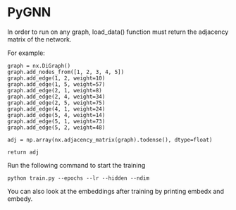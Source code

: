 # PyGNN



In order to run on any graph, load_data() function must return the adjacency matrix of the network.

For example:

```
graph = nx.DiGraph()
graph.add_nodes_from([1, 2, 3, 4, 5])
graph.add_edge(1, 2, weight=10)
graph.add_edge(1, 5, weight=57)
graph.add_edge(2, 1, weight=8)
graph.add_edge(2, 4, weight=34)
graph.add_edge(2, 5, weight=75)
graph.add_edge(4, 1, weight=24)
graph.add_edge(5, 4, weight=14)
graph.add_edge(5, 1, weight=73)
graph.add_edge(5, 2, weight=48)

adj = np.array(nx.adjacency_matrix(graph).todense(), dtype=float)

return adj
```



Run the following command to start the training

```
python train.py --epochs --lr --hidden --ndim
```

You can also look at the embeddings after training by printing embedx and embedy.